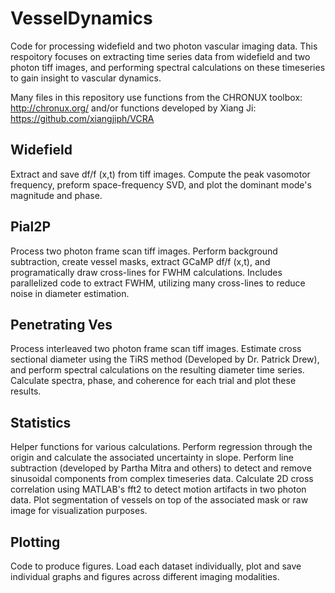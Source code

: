 # VesselDynamics

Code for processing widefield and two photon vascular imaging data. This respoitory focuses on extracting time series data from widefield and two photon tiff images, and performing spectral calculations on these timeseries to gain insight to vascular dynamics.

Many files in this repository use functions from the CHRONUX toolbox: http://chronux.org/ and/or functions developed by Xiang Ji: https://github.com/xiangjiph/VCRA

## Widefield
Extract and save df/f (x,t) from tiff images. Compute the peak vasomotor frequency, preform space-frequency SVD, and plot the dominant mode's magnitude and phase. 

## Pial2P
Process two photon frame scan tiff images. Perform background subtraction, create vessel masks, extract GCaMP df/f (x,t), and programatically draw cross-lines for FWHM calculations. Includes parallelized code to extract FWHM, utilizing many cross-lines to reduce noise in diameter estimation.

## Penetrating Ves
Process interleaved two photon frame scan tiff images. Estimate cross sectional diameter using the TiRS method (Developed by Dr. Patrick Drew), and perform spectral calculations on the resulting diameter time series. Calculate spectra, phase, and coherence for each trial and plot these results.

## Statistics
Helper functions for various calculations. Perform regression through the origin and calculate the associated uncertainty in slope. Perform line subtraction (developed by Partha Mitra and others) to detect and remove sinusoidal components from complex timeseries data. Calculate 2D cross correlation using MATLAB's fft2 to detect motion artifacts in two photon data. Plot segmentation of vessels on top of the associated mask or raw image for visualization purposes.

## Plotting
Code to produce figures. Load each dataset individually, plot and save individual graphs and figures across different imaging modalities.
